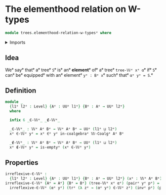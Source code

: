 # The elementhood relation on W-types

```agda
module trees.elementhood-relation-w-typesᵉ where
```

<details><summary>Imports</summary>

```agda
open import foundation.dependent-pair-typesᵉ
open import foundation.empty-typesᵉ
open import foundation.identity-typesᵉ
open import foundation.transport-along-identificationsᵉ
open import foundation.universe-levelsᵉ

open import trees.elementhood-relation-coalgebras-polynomial-endofunctorsᵉ
open import trees.w-typesᵉ
```

</details>

## Idea

Weᵉ sayᵉ thatᵉ aᵉ treeᵉ `S`ᵉ isᵉ anᵉ **element**ᵉ ofᵉ aᵉ treeᵉ `tree-𝕎ᵉ xᵉ α`ᵉ ifᵉ `S`ᵉ canᵉ beᵉ
equippedᵉ with anᵉ elementᵉ `yᵉ : Bᵉ x`ᵉ suchᵉ thatᵉ `αᵉ yᵉ = S`.ᵉ

## Definition

```agda
module _
  {l1ᵉ l2ᵉ : Level} {Aᵉ : UUᵉ l1ᵉ} {Bᵉ : Aᵉ → UUᵉ l2ᵉ}
  where

  infix 6 _∈-𝕎ᵉ_ _∉-𝕎ᵉ_

  _∈-𝕎ᵉ_ : 𝕎ᵉ Aᵉ Bᵉ → 𝕎ᵉ Aᵉ Bᵉ → UUᵉ (l1ᵉ ⊔ l2ᵉ)
  xᵉ ∈-𝕎ᵉ yᵉ = xᵉ ∈ᵉ yᵉ in-coalgebraᵉ 𝕎-Coalgᵉ Aᵉ Bᵉ

  _∉-𝕎ᵉ_ : 𝕎ᵉ Aᵉ Bᵉ → 𝕎ᵉ Aᵉ Bᵉ → UUᵉ (l1ᵉ ⊔ l2ᵉ)
  xᵉ ∉-𝕎ᵉ yᵉ = is-emptyᵉ (xᵉ ∈-𝕎ᵉ yᵉ)
```

## Properties

```agda
irreflexive-∈-𝕎ᵉ :
  {l1ᵉ l2ᵉ : Level} {Aᵉ : UUᵉ l1ᵉ} {Bᵉ : Aᵉ → UUᵉ l2ᵉ} (xᵉ : 𝕎ᵉ Aᵉ Bᵉ) → xᵉ ∉-𝕎ᵉ xᵉ
irreflexive-∈-𝕎ᵉ {Aᵉ = Aᵉ} {Bᵉ = Bᵉ} (tree-𝕎ᵉ xᵉ αᵉ) (pairᵉ yᵉ pᵉ) =
  irreflexive-∈-𝕎ᵉ (αᵉ yᵉ) (trᵉ (λ zᵉ → (αᵉ yᵉ) ∈-𝕎ᵉ zᵉ) (invᵉ pᵉ) (pairᵉ yᵉ reflᵉ))
```